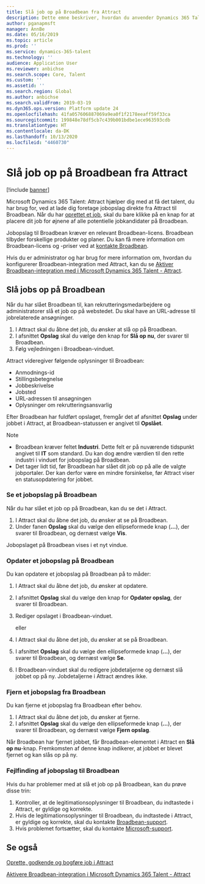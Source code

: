 ```yaml
---
title: Slå job op på Broadbean fra Attract
description: Dette emne beskriver, hvordan du anvender Dynamics 365 Talent - Attract til at slå job op på Broadbean
author: pganapmsft
manager: AnnBe
ms.date: 05/16/2019
ms.topic: article
ms.prod: ''
ms.service: dynamics-365-talent
ms.technology: ''
audience: Application User
ms.reviewer: anbichse
ms.search.scope: Core, Talent
ms.custom: ''
ms.assetid: ''
ms.search.region: Global
ms.author: anbichse
ms.search.validFrom: 2019-03-19
ms.dyn365.ops.version: Platform update 24
ms.openlocfilehash: 41fa057606887069a9ea0f1f2178eeaff59f33ca
ms.sourcegitcommit: 199848e78df5cb7c439b001bdbe1ece963593cdb
ms.translationtype: HT
ms.contentlocale: da-DK
ms.lasthandoff: 10/13/2020
ms.locfileid: "4460730"
---
```

# <a name="post-jobs-to-broadbean-from-attract"></a>Slå job op på Broadbean fra Attract

[!include [banner](includes/banner.md)]

Microsoft Dynamics 365 Talent: Attract hjælper dig med at få det talent, du har brug for, ved at lade dig foretage jobopslag direkte fra Attract til Broadbean. Når du har [oprettet et job](./creating-jobs-attract.md), skal du bare klikke på en knap for at placere dit job for øjnene af alle potentielle jobkandidater på Broadbean.

Jobopslag til Broadbean kræver en relevant Broadbean-licens. Broadbean tilbyder forskellige produkter og planer. Du kan få mere information om Broadbean-licens og -priser ved at [kontakte Broadbean](https://www.broadbean.com/contact-us/).

Hvis du er administrator og har brug for mere information om, hvordan du konfigurerer Broadbean-integration med Attract, kan du se [Aktiver Broadbean-integration med i Microsoft Dynamics 365 Talent - Attract](./attract-admin-job-board-settings.md).

## <a name="post-jobs-to-broadbean"></a>Slå jobs op på Broadbean

Når du har slået Broadbean til, kan rekrutteringsmedarbejdere og administratorer slå et job op på webstedet. Du skal have an URL-adresse til jobrelaterede ansøgninger.

1. I Attract skal du åbne det job, du ønsker at slå op på Broadbean.
2. I afsnittet **Opslag** skal du vælge den knap for **Slå op nu**, der svarer til Broadbean.
3. Følg vejledningen i Broadbean-vinduet.

Attract videregiver følgende oplysninger til Broadbean:

- Anmodnings-id
- Stillingsbetegnelse
- Jobbeskrivelse
- Jobsted
- URL-adressen til ansøgningen
- Oplysninger om rekrutteringsansvarlig

Efter Broadbean har fuldført opslaget, fremgår det af afsnittet **Opslag** under jobbet i Attract, at Broadbean-statussen er angivet til **Opslået**.

> [!NOTE]
> - Broadbean kræver feltet **Industri**. Dette felt er på nuværende tidspunkt angivet til **IT** som standard. Du kan dog ændre værdien til den rette industri i vinduet for jobopslag på Broadbean.
> - Det tager lidt tid, før Broadbean har slået dit job op på alle de valgte jobportaler. Der kan derfor være en mindre forsinkelse, før Attract viser en statusopdatering for jobbet.

### <a name="view-a-broadbean-job-posting"></a>Se et jobopslag på Broadbean

Når du har slået et job op på Broadbean, kan du se det i Attract.

1. I Attract skal du åbne det job, du ønsker at se på Broadbean.
2. Under fanen **Opslag** skal du vælge den ellipseformede knap (**...**), der svarer til Broadbean, og dernæst vælge **Vis**.

Jobopslaget på Broadbean vises i et nyt vindue.

### <a name="update-a-broadbean-job-posting"></a>Opdater et jobopslag på Broadbean

Du kan opdatere et jobopslag på Broadbean på to måder:

1. I Attract skal du åbne det job, du ønsker at opdatere.
2. I afsnittet **Opslag** skal du vælge den knap for **Opdater opslag**, der svarer til Broadbean.
3. Rediger opslaget i Broadbean-vinduet.

    eller

1. I Attract skal du åbne det job, du ønsker at se på Broadbean.
2. I afsnittet **Opslag** skal du vælge den ellipseformede knap (**...**), der svarer til Broadbean, og dernæst vælge **Se**.
3. I Broadbean-vinduet skal du redigere jobdetaljerne og dernæst slå jobbet op på ny. Jobdetaljerne i Attract ændres ikke.

### <a name="remove-a-broadbean-job-posting"></a>Fjern et jobopslag fra Broadbean

Du kan fjerne et jobopslag fra Broadbean efter behov.

1. I Attract skal du åbne det job, du ønsker at fjerne.
2. I afsnittet **Opslag** skal du vælge den ellipseformede knap (**...**), der svarer til Broadbean, og dernæst vælge **Fjern opslag**.

Når Broadbean har fjernet jobbet, får Broadbean-elementet i Attract en **Slå op nu**-knap. Fremkomsten af denne knap indikerer, at jobbet er blevet fjernet og kan slås op på ny.

### <a name="troubleshoot-job-posting-to-broadbean"></a>Fejlfinding af jobopslag til Broadbean

Hvis du har problemer med at slå et job op på Broadbean, kan du prøve disse trin:

1. Kontroller, at de legitimationsoplysninger til Broadbean, du indtastede i Attract, er gyldige og korrekte.
2. Hvis de legitimationsoplysninger til Broadbean, du indtastede i Attract, er gyldige og korrekte, skal du kontakte [Broadbean-support](https://www.broadbean.com/resources/support/).
3. Hvis problemet fortsætter, skal du kontakte [Microsoft-support](./talent-support.md).

## <a name="see-also"></a>Se også

[Oprette, godkende og bogføre job i Attract](./creating-jobs-attract.md)

[Aktivere Broadbean-integration i Microsoft Dynamics 365 Talent - Attract](./attract-admin-job-board-settings.md)
